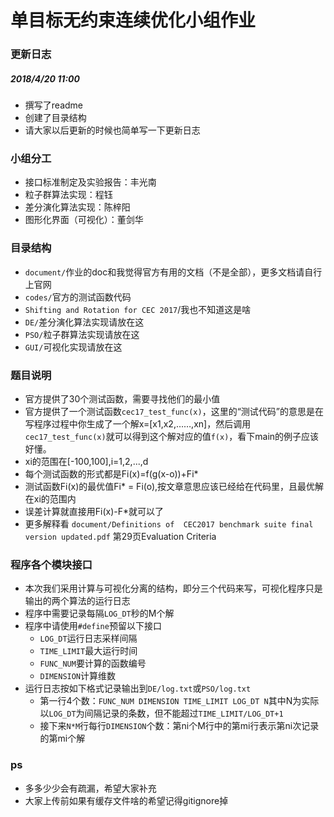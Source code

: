 # 单目标无约束连续优化小组作业

### 更新日志
##### 2018/4/20 11:00
- 撰写了readme
- 创建了目录结构
- 请大家以后更新的时候也简单写一下更新日志

### 小组分工
- 接口标准制定及实验报告：丰光南
- 粒子群算法实现：程钰
- 差分演化算法实现：陈梓阳
- 图形化界面（可视化）：董剑华

### 目录结构
- `document/`作业的doc和我觉得官方有用的文档（不是全部），更多文档请自行上官网
- `codes/`官方的测试函数代码
- `Shifting and Rotation for CEC 2017`/我也不知道这是啥
- `DE/`差分演化算法实现请放在这
- `PSO/`粒子群算法实现请放在这
- `GUI/`可视化实现请放在这

### 题目说明
- 官方提供了30个测试函数，需要寻找他们的最小值
- 官方提供了一个测试函数`cec17_test_func(x)`，这里的“测试代码”的意思是在写程序过程中你生成了一个解x=[x1,x2,……,xn]，然后调用`cec17_test_func(x)`就可以得到这个解对应的值`f(x)`，看下main的例子应该好懂。
- xi的范围在[-100,100],i=1,2,...,d
- 每个测试函数的形式都是Fi(x)=f(g(x-o))+Fi*
- 测试函数Fi(x)的最优值Fi* = Fi(o),按文章意思应该已经给在代码里，且最优解在xi的范围内
- 误差计算就直接用Fi(x)-F*就可以了
- 更多解释看
`document/Definitions of  CEC2017 benchmark suite final version updated.pdf`
第29页Evaluation Criteria


### 程序各个模块接口
- 本次我们采用计算与可视化分离的结构，即分三个代码来写，可视化程序只是输出的两个算法的运行日志
- 程序中需要记录每隔`LOG_DT`秒的M个解
- 程序中请使用`#define`预留以下接口
	- `LOG_DT`运行日志采样间隔
	- `TIME_LIMIT`最大运行时间
	- `FUNC_NUM`要计算的函数编号
	- `DIMENSION`计算维数
- 运行日志按如下格式记录输出到`DE/log.txt`或`PSO/log.txt`
	- 第一行4个数：`FUNC_NUM DIMENSION TIME_LIMIT LOG_DT N`其中N为实际以`LOG_DT`为间隔记录的条数，但不能超过`TIME_LIMIT/LOG_DT+1`
	- 接下来`N*M`行每行`DIMENSION`个数：第ni个M行中的第mi行表示第ni次记录的第mi个解

### ps
- 多多少少会有疏漏，希望大家补充
- 大家上传前如果有缓存文件啥的希望记得gitignore掉

